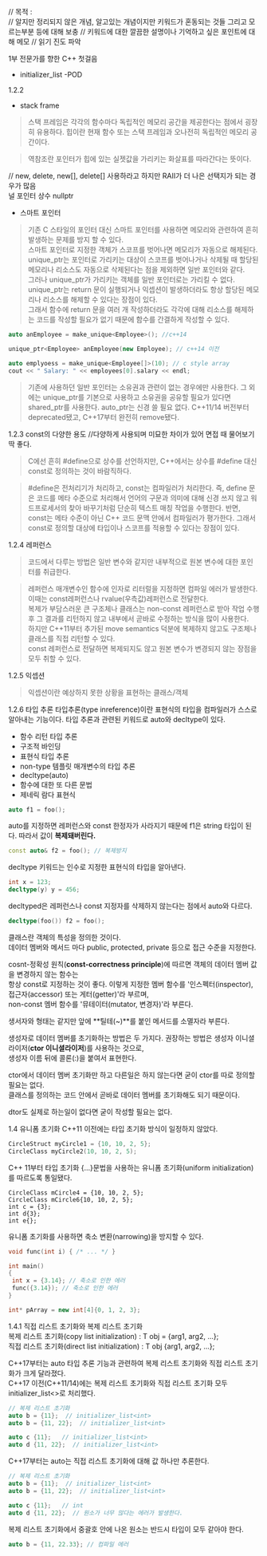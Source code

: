 // 목적 :  
// 알지만 정리되지 않은 개념, 알고있는 개념이지만 키워드가 혼동되는 것들 그리고 모르는부분 등에 대해 보충
// 키워드에 대한 깔끔한 설명이나 기억하고 싶은 포인트에 대해 메모
// 읽기 진도 파악

1부 전문가를 향한 C++ 첫걸음
- initializer_list
 -POD
 
 1.2.2
- stack frame
> 스택 프레임은 각각의 함수마다 독립적인 메모리 공간을 제공한다는 점에서 굉장히 유용하다.
> 힙이란 현재 함수 또는 스택 프레임과 오나전히 독립적인 메모리 공간이다.

> 역참조란 포인터가 힙에 있는 실젯값을 가리키는 화살표를 따라간다는 뜻이다.  

// new, delete, new[], delete[] 사용하라고 하지만 RAII가 더 나은 선택지가 되는 경우가 많음  
널 포인터 상수 nullptr
- 스마트 포인터
> 기존 C 스타일의 포인터 대신 스마트 포인터를 사용하면 메모리와 관련하여 흔히 발생하는 문제를 방지 할 수 있다.  
> 스마트 포인터로 지정한 객체가 스코프를 벗어나면 메모리가 자동으로 해제된다.  
> unique_ptr는 포인터로 가리키는 대상이 스코프를 벗어나거나 삭제될 때 할당된 메모리나 리소스도 자동으로 삭제된다는 점을 제외하면 일반 포인터와 같다.  
> 그러나 unique_ptr가 가리키는 객체를 일반 포인터로는 가리킬 수 없다.  
> unique_ptr는 return 문이 실행되거나 익셉션이 발생하더라도 항상 할당된 메모리나 리소스를 해제할 수 있다는 장점이 있다.  
> 그래서 함수에 return 문을 여러 개 작성하더라도 각각에 대해 리소스를 해제하는 코드를 작성할 필요가 없기 때문에 함수를 간결하게 작성할 수 있다.  
```c++
auto anEmployee = make_unique<Employee>(); //c++14
```
```c++
unique_ptr<Employee> anEmployee(new Employee); // c++14 이전
```
```c++
auto emplyoess = make_unique<Employee[]>(10); // c style array
cout << " Salary: " << employees[0].salary << endl;
```
> 기존에 사용하던 일반 포인터는 소유권과 관련이 없는 경우에만 사용한다. 그 외에는 unique_ptr를 기본으로 사용하고
> 소유권을 공유할 필요가 있다면 shared_ptr를 사용한다. auto_ptr는 신경 쓸 필요 없다.
> C++11/14 버전부터 deprecated됐고, C++17부터 완전히 remove됐다.

1.2.3 const의 다양한 용도
//다양하게 사용되며 미묘한 차이가 있어 면접 때 물어보기 딱 좋다.
> C에선 흔히 #define으로 상수를 선언하지만, C++에서는 상수를 #define 대신 const로 정의하는 것이 바람직하다.

> #define은 전처리기가 처리하고, const는 컴파일러가 처리한다. 즉, define 문은 코드를 메타 수준으로 처리해서 언어의
> 구문과 의미에 대해 신경 쓰지 않고 워드프로세서의 찾아 바꾸기처럼 단순히 텍스트 매칭 작업을 수행한다. 
> 반면, const는 메타 수준이 아닌 C++ 코드 문맥 안에서 컴파일러가 평가한다. 그래서 const로 정의할 대상에 타입이나 스코프를 적용할 수 있다는 장점이 있다.

1.2.4 레퍼런스
> 코드에서 다루는 방법은 일반 변수와 같지만 내부적으로 원본 변수에 대한 포인터를 취급한다.  

> 레퍼런스 매개변수인 함수에 인자로 리터럴을 지정하면 컴파일 에러가 발생한다. 이때는 const레퍼런스나 rvalue(우측값)레퍼런스로 전달한다.  
> 복제가 부담스러운 큰 구조체나 클래스는 non-const 레퍼런스로 받아 작업 수행 후 그 결과를 리턴하지 않고 내부에서 곧바로 수정하는 방식을 많이 사용한다.  
> 하지만 C++11부터 추가된 move semantics 덕분에 복제하지 않고도 구조체나 클래스를 직접 리턴할 수 있다.  
> const 레퍼런스로 전달하면 복제되지도 않고 원본 변수가 변경되지 않는 장점을 모두 취할 수 있다.
> 

1.2.5 익셉션
> 익셉션이란 예상하지 못한 상황을 표현하는 클래스/객체

1.2.6 타입 추론
타입추론(type inreference)이란 표현식의 타입을 컴파일러가 스스로 알아내는 기능이다.
타입 추론과 관련된 키워드로 auto와 decltype이 있다.
- 함수 리턴 타입 추론
- 구조적 바인딩
- 표현식 타입 추론
- non-type 템플릿 매개변수의 타입 추론
- decltype(auto)
- 함수에 대한 또 다른 문법
- 제네릭 람다 표현식

```c++
auto f1 = foo();
```
auto를 지정하면 레퍼런스와 const 한정자가 사라지기 때문에 f1은 string 타입이 된다. 따라서 값이 **복제돼버린다.**
```c++
const auto& f2 = foo(); // 복제방지
```

decltype 키워드는 인수로 지정한 표현식의 타입을 알아낸다.
```c++
int x = 123;
decltype(y) y = 456;
```
decltyped은 레퍼런스나 const 지정자를 삭제하지 않는다는 점에서 auto와 다르다.
```c++
decltype(foo()) f2 = foo();
```

클래스란 객체의 특성을 정의한 것이다.  
데이터 멤버와 메서드 마다 public, protected, private 등으로 접근 수준을 지정한다.  

cosnt-정확성 원칙(**const-correctness principle**)에 따르면 객체의 데이터 멤버 값을 변경하지 않는 함수는  
항상  const로 지정하는 것이 좋다. 이렇게 지정한 멤버 함수를 '인스펙터(inspector), 접근자(accessor) 또는 게터(getter)'라 부르며,  
non-const 멤버 함수를 '뮤테이터(mutator, 변경자)'라 부른다.  

생서자와 형태는 같지만 앞에 **틸테(~)**를 붙인 메서드를 소멸자라 부른다.  

생성자로 데이터 멤버를 초기화하는 방법은 두 가지다. 권장하는 방법은 생성자 이니셜라이저(**ctor 이니셜라이저**)를 사용하는 것으로,  
생성자 이름 뒤에 콜론(:)을 붙여서 표현한다.  

ctor에서 데이터 멤버 초기화만 하고 다른일은 하지 않는다면 굳이 ctor를 따로 정의할 필요는 없다.  
클래스를 정의하는 코드 안에서 곧바로 데이터 멤버를 초기화해도 되기 때문이다.  

dtor도 실제로 하는일이 없다면 굳이 작성할 필요는 없다.  

1.4 유니폼 초기화
C++11 이전에는 타입 초기화 방식이 일정하지 않았다.  
```c++
CircleStruct myCircle1 = {10, 10, 2, 5};
CircleClass myCircle2(10, 10, 2, 5);
```
C++ 11부터 타입 초기화 {...}문법을 사용하는 유니폼 초기화(uniform initialization)를 따르도록 통일됐다.
```
CircleClass mCircle4 = {10, 10, 2, 5};
CircleClass mCircle6{10, 10, 2, 5};
int c = {3};
int d{3};
int e{};
```
유니폼 초기화를 사용하면 축소 변환(narrowing)을 방지할 수 있다. 
```c++
void func(int i) { /* ... */ }

int main()
{
 int x = {3.14}; // 축소로 인한 에러
 func({3.14}); // 축소로 인한 에러
}
```

```c++
int* pArray = new int[4]{0, 1, 2, 3};
```

1.4.1 직접 리스트 초기화와 복제 리스트 초기화  
복제 리스트 초기화(copy list initialization) : T obj = {arg1, arg2, ...};  
직접 리스트 초기화(direct list initialization) : T obj {arg1, arg2, ...};  

C++17부터는 auto 타입 추론 기능과 관련하여 복제 리스트 초기화와 직접 리스트 초기화가 크게 달라졌다.  
C++17 이전(C++11/14)에는 복제 리스트 초기화와 직접 리스트 초기화 모두 initializer_list<>로 처리했다.  
```c++
// 복제 리스트 초기화
auto b = {11};  // initializer_list<int>
auto b = {11, 22};  // initializer_list<int>

auto c {11};   // initializer_list<int>
auto d {11, 22};  // initializer_list<int>
```

C++17부터는 auto는 직접 리스트 초기화에 대해 값 하나만 추론한다.
```c++
// 복제 리스트 초기화
auto b = {11};  // initializer_list<int>
auto b = {11, 22};  // initializer_list<int>

auto c {11};   // int
auto d {11, 22};  // 원소가 너무 많다는 에러가 발생한다.
```
복제 리스트 초기화에서 중괄호 안에 나온 원소는 반드시 타입이 모두 같아야 한다.
```c++
auto b = {11, 22.33}; // 컴파일 에러
```
